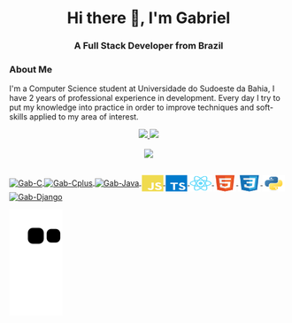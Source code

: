 <div align="center">
  <h1>Hi there 👋, I'm Gabriel</h1>
  <h3>A Full Stack Developer from Brazil</h3>
</div>

<div align="left">
  <h3>About Me</h3> 
  <p>
    I'm a Computer Science student at Universidade do Sudoeste da Bahia, I have 2 years of professional experience in development. Every day I try to put my 
    knowledge into practice in order to improve techniques and soft-skills applied to my area of ​​interest.
   </p>
</div>

<div align="center">
  <a href="https://github.com/sousaGab">
  <img height="180" src="https://github-readme-stats.vercel.app/api?username=sousaGab&show_icons=true&theme=tokyonight&include_all_commits=false&count_private=true"/>
  <img height="180em" src="https://github-readme-stats.vercel.app/api/top-langs/?username=sousaGab&layout=compact&langs_count=7&theme=tokyonight"/>
  <p><img align="center" src="https://github-readme-streak-stats.herokuapp.com/?user=sousaGab&&theme=tokyonight"></p>
</div>

<div style="display: inline_block"><br>
  <img align="center" alt="Gab-C" height="30" width="40"src="https://cdn.jsdelivr.net/gh/devicons/devicon/icons/c/c-original.svg">
  <img align="center" alt="Gab-Cplus" height="30" width="40" src="https://cdn.jsdelivr.net/gh/devicons/devicon/icons/cplusplus/cplusplus-original.svg">
  <img align="center" alt="Gab-Java" height="30" width="40" src="https://cdn.jsdelivr.net/gh/devicons/devicon/icons/java/java-original.svg">  
  <img align="center" alt="Gabb-Js" height="30" width="40" src="https://raw.githubusercontent.com/devicons/devicon/master/icons/javascript/javascript-plain.svg">
  <img align="center" alt="Gab-Ts" height="30" width="40" src="https://raw.githubusercontent.com/devicons/devicon/master/icons/typescript/typescript-plain.svg">
  <img align="center" alt="Gab-React" height="30" width="40" src="https://raw.githubusercontent.com/devicons/devicon/master/icons/react/react-original.svg">
  <img align="center" alt="Gab-HTML" height="30" width="40" src="https://raw.githubusercontent.com/devicons/devicon/master/icons/html5/html5-original.svg">
  <img align="center" alt="Gab-CSS" height="30" width="40" src="https://raw.githubusercontent.com/devicons/devicon/master/icons/css3/css3-original.svg">
  <img align="center" alt="Gab-Python" height="30" width="40" src="https://raw.githubusercontent.com/devicons/devicon/master/icons/python/python-original.svg">
  <img align="center" alt="Gab-Django" height="30" width="40" src="https://cdn.jsdelivr.net/gh/devicons/devicon/icons/django/django-plain.svg">
</div>

 ![Snake animation](https://github.com/sousaGab/sousaGab/blob/output/github-contribution-grid-snake.svg)
